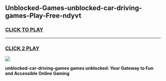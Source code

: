 
## Unblocked-Games-unblocked-car-driving-games-Play-Free-ndyvt
<h3>
<a href="https://premium76.site?title=unblocked-car-driving-games&ref=09A">CLICK TO PLAY</a></h3>
<hr>

<h3>
<a href="https://premium76.site?title=unblocked-car-driving-games&ref=09A">CLICK 2 PLAY</a>
  
</h3>

<a href="https://premium76.site?title=unblocked-car-driving-games&ref=09A"><img src="https://clearcache.store/games.png"></a>


**unblocked-car-driving-games games unblocked: Your Gateway to Fun and Accessible Online Gaming**
